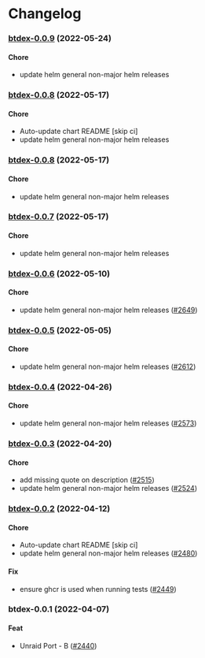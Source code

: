 # Changelog<br>


<a name="btdex-0.0.9"></a>
### [btdex-0.0.9](https://github.com/truecharts/apps/compare/btdex-0.0.8...btdex-0.0.9) (2022-05-24)

#### Chore

* update helm general non-major helm releases



<a name="btdex-0.0.8"></a>
### [btdex-0.0.8](https://github.com/truecharts/apps/compare/btdex-0.0.7...btdex-0.0.8) (2022-05-17)

#### Chore

* Auto-update chart README [skip ci]
* update helm general non-major helm releases



<a name="btdex-0.0.8"></a>
### [btdex-0.0.8](https://github.com/truecharts/apps/compare/btdex-0.0.7...btdex-0.0.8) (2022-05-17)

#### Chore

* update helm general non-major helm releases



<a name="btdex-0.0.7"></a>
### [btdex-0.0.7](https://github.com/truecharts/apps/compare/btdex-0.0.6...btdex-0.0.7) (2022-05-17)

#### Chore

* update helm general non-major helm releases



<a name="btdex-0.0.6"></a>
### [btdex-0.0.6](https://github.com/truecharts/apps/compare/btdex-0.0.5...btdex-0.0.6) (2022-05-10)

#### Chore

* update helm general non-major helm releases ([#2649](https://github.com/truecharts/apps/issues/2649))



<a name="btdex-0.0.5"></a>
### [btdex-0.0.5](https://github.com/truecharts/apps/compare/btdex-0.0.4...btdex-0.0.5) (2022-05-05)

#### Chore

* update helm general non-major helm releases ([#2612](https://github.com/truecharts/apps/issues/2612))



<a name="btdex-0.0.4"></a>
### [btdex-0.0.4](https://github.com/truecharts/apps/compare/btdex-0.0.3...btdex-0.0.4) (2022-04-26)

#### Chore

* update helm general non-major helm releases ([#2573](https://github.com/truecharts/apps/issues/2573))



<a name="btdex-0.0.3"></a>
### [btdex-0.0.3](https://github.com/truecharts/apps/compare/btdex-0.0.2...btdex-0.0.3) (2022-04-20)

#### Chore

* add missing quote on description ([#2515](https://github.com/truecharts/apps/issues/2515))
* update helm general non-major helm releases ([#2524](https://github.com/truecharts/apps/issues/2524))



<a name="btdex-0.0.2"></a>
### [btdex-0.0.2](https://github.com/truecharts/apps/compare/btdex-0.0.1...btdex-0.0.2) (2022-04-12)

#### Chore

* Auto-update chart README [skip ci]
* update helm general non-major helm releases ([#2480](https://github.com/truecharts/apps/issues/2480))

#### Fix

* ensure ghcr is used when running tests ([#2449](https://github.com/truecharts/apps/issues/2449))



<a name="btdex-0.0.1"></a>
### btdex-0.0.1 (2022-04-07)

#### Feat

* Unraid Port - B ([#2440](https://github.com/truecharts/apps/issues/2440))
